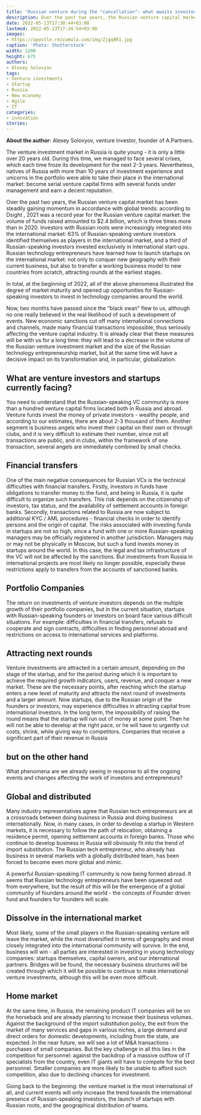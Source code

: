 ```yaml
---
title: 'Russian venture during the "cancellation": what awaits investors and startups'
description: Over the past two years, the Russian venture capital market has been actively growing and increasingly integrated into the international one. We figured out how the new reality has affected investors and entrepreneurs, and what to expect next
date: 2022-05-13T17:30:44+03:00
lastmod: 2022-05-13T17:34:54+03:00
images:
- https://apostle.rezzamula.com/img/Zjgq8R1.jpg
caption: 'Photo: Shutterstock'
width: 1200
height: 675
authors:
- Alexey Solovyov
tags:
- Venture investments
- Startup
- Russia
- New economy
- Agile
- IT
categories:
- innovation
stories:
---
```


**About the author:** Alexey Solovyov, venture investor, founder of A.Partners.

The venture investment market in Russia is quite young - it is only a little over 20 years old. During this time, we managed to face several crises, which each time froze its development for the next 2-3 years. Nevertheless, natives of Russia with more than 10 years of investment experience and unicorns in the portfolio were able to take their place in the international market: become serial venture capital firms with several funds under management and earn a decent reputation.

Over the past two years, the Russian venture capital market has been steadily gaining momentum in accordance with global trends: according to Dsight , 2021 was a record year for the Russian venture capital market: the volume of funds raised amounted to $2.4 billion, which is three times more than in 2020. Investors with Russian roots were increasingly integrated into the international market: 63% of Russian-speaking venture investors identified themselves as players in the international market, and a third of Russian-speaking investors invested exclusively in international start-ups. Russian technology entrepreneurs have learned how to launch startups on the international market: not only to conquer new geography with their current business, but also to transfer a working business model to new countries from scratch, attracting rounds at the earliest stages.

In total, at the beginning of 2022, all of the above phenomena illustrated the degree of market maturity and opened up opportunities for Russian-speaking investors to invest in technology companies around the world.

Now, two months have passed since the “black swan” flew to us, although no one really believed in the real likelihood of such a development of events. New economic sanctions cut off many international connections and channels, made many financial transactions impossible, thus seriously affecting the venture capital industry. It is already clear that these measures will be with us for a long time: they will lead to a decrease in the volume of the Russian venture investment market and the size of the Russian technology entrepreneurship market, but at the same time will have a decisive impact on its transformation and, in particular, globalization.

## What are venture investors and startups currently facing?

You need to understand that the Russian-speaking VC community is more than a hundred venture capital firms located both in Russia and abroad. Venture funds invest the money of private investors - wealthy people, and according to our estimates, there are about 2-3 thousand of them. Another segment is business angels who invest their capital on their own or through clubs, and it is very difficult to estimate their number, since not all transactions are public, and in clubs, within the framework of one transaction, several angels are immediately combined by small checks.

## Financial transfers

One of the main negative consequences for Russian VCs is the technical difficulties with financial transfers. Firstly, investors in funds have obligations to transfer money to the fund, and being in Russia, it is quite difficult to organize such transfers. This risk depends on the citizenship of investors, tax status, and the availability of settlement accounts in foreign banks. Secondly, transactions related to Russia are now subject to additional KYC / AML procedures - financial checks in order to identify persons and the origin of capital. The risks associated with investing funds in startups are not so high, since a fund with one or more Russian-speaking managers may be officially registered in another jurisdiction. Managers may or may not be physically in Moscow, but such a fund invests money in startups around the world. In this case, the legal and tax infrastructure of the VC will not be affected by the sanctions. But investments from Russia in international projects are most likely no longer possible, especially these restrictions apply to transfers from the accounts of sanctioned banks.

## Portfolio Companies

The return on investments of venture investors depends on the multiple growth of their portfolio companies, but in the current situation, startups with Russian-speaking founders or investors on board face various difficult situations. For example: difficulties in financial transfers, refusals to cooperate and sign contracts, difficulties in finding personnel abroad and restrictions on access to international services and platforms.

## Attracting next rounds

Venture investments are attracted in a certain amount, depending on the stage of the startup, and for the period during which it is important to achieve the required growth indicators, users, revenue, and conquer a new market. These are the necessary points, after reaching which the startup enters a new level of maturity and attracts the next round of investments and a larger amount. Now startups, due to the Russian origin of the founders or investors, may experience difficulties in attracting capital from international investors. In the long term, the impossibility of raising the round means that the startup will run out of money at some point. Then he will not be able to develop at the right pace, or he will have to urgently cut costs, shrink, while giving way to competitors. Companies that receive a significant part of their revenue in Russia

## but on the other hand

What phenomena are we already seeing in response to all the ongoing events and changes affecting the work of investors and entrepreneurs?

## Global and distributed

Many industry representatives agree that Russian tech entrepreneurs are at a crossroads between doing business in Russia and doing business internationally. Now, in many cases, in order to develop a startup in Western markets, it is necessary to follow the path of relocation, obtaining a residence permit, opening settlement accounts in foreign banks. Those who continue to develop business in Russia will obviously fit into the trend of import substitution. The Russian tech entrepreneur, who already has business in several markets with a globally distributed team, has been forced to become even more global and mimic.

A powerful Russian-speaking IT community is now being formed abroad. It seems that Russian technology entrepreneurs have been squeezed out from everywhere, but the result of this will be the emergence of a global community of founders around the world - the concepts of Founder driven fund and founders for founders will scale.

## Dissolve in the international market

Most likely, some of the small players in the Russian-speaking venture will leave the market, while the most diversified in terms of geography and most closely integrated into the international community will survive. In the end, business will win - all parties are interested in investing in young technology companies: startups themselves, capital owners, and our international partners. Bridges will be found, the necessary business structures will be created through which it will be possible to continue to make international venture investments, although this will be even more difficult.

## Home market

At the same time, in Russia, the remaining product IT companies will be on the horseback and are already planning to increase their business volumes. Against the background of the import substitution policy, the exit from the market of many services and gaps in various niches, a large demand and direct orders for domestic developments, including from the state, are expected. In the near future, we will see a lot of M&A transactions - purchases of small companies. But the key challenge in all this lies in the competition for personnel: against the backdrop of a massive outflow of IT specialists from the country, even IT giants will have to compete for the best personnel. Smaller companies are more likely to be unable to afford such competition, also due to declining chances for investment.

Going back to the beginning: the venture market is the most international of all, and current events will only increase the trend towards the international presence of Russian-speaking investors, the launch of startups with Russian roots, and the geographical distribution of teams.